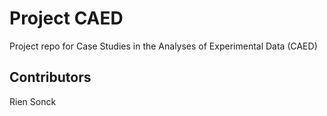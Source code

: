 # Project CAED
Project repo for Case Studies in the Analyses of Experimental Data (CAED) 

## Contributors
Rien Sonck
